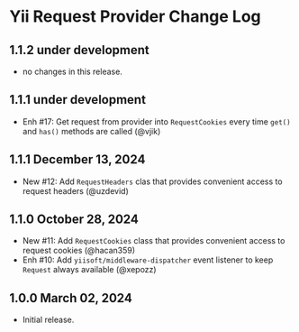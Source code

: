 # Yii Request Provider Change Log

## 1.1.2 under development
- no changes in this release.
## 1.1.1 under development

- Enh #17: Get request from provider into `RequestCookies` every time `get()` and `has()` methods are called (@vjik)

## 1.1.1 December 13, 2024

- New #12: Add `RequestHeaders` clas that provides convenient access to request headers (@uzdevid)

## 1.1.0 October 28, 2024

- New #11: Add `RequestCookies` class that provides convenient access to request cookies (@hacan359)
- Enh #10: Add `yiisoft/middleware-dispatcher` event listener to keep `Request` always available (@xepozz)

## 1.0.0 March 02, 2024

- Initial release.
